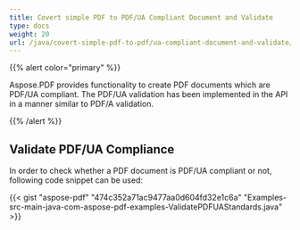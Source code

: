 ```yaml
---
title: Covert simple PDF to PDF/UA Compliant Document and Validate
type: docs
weight: 20
url: /java/covert-simple-pdf-to-pdf/ua-compliant-document-and-validate/
---
```


{{% alert color="primary" %}} 

Aspose.PDF provides functionality to create PDF documents which are PDF/UA compliant. The PDF/UA validation has been implemented in the API in a manner similar to PDF/A validation.

{{% /alert %}} 
## **Validate PDF/UA Compliance**
In order to check whether a PDF document is PDF/UA compliant or not, following code snippet can be used:

{{< gist "aspose-pdf" "474c352a71ac9477aa0d604fd32e1c6a" "Examples-src-main-java-com-aspose-pdf-examples-ValidatePDFUAStandards.java" >}}
